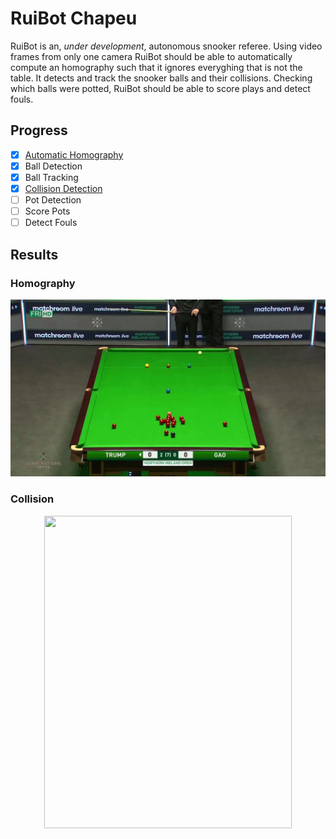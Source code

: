 # RuiBot Chapeu

RuiBot is an, *under development*, autonomous snooker referee. Using video frames from only one camera RuiBot should be able to automatically compute an homography such that it ignores everyghing that is not the table. It detects and track the snooker balls and their collisions. Checking which balls were potted, RuiBot should be able to score plays and detect fouls.

## Progress

- [x] [Automatic Homography](#homography)
- [x] Ball Detection
- [x] Ball Tracking
- [x] [Collision Detection](#collision)
- [ ] Pot Detection
- [ ] Score Pots
- [ ] Detect Fouls

## Results

### Homography

![homography](./misc/homography.gif)

### Collision

<p align="center"> 
    <img src="./misc/collision.gif" width="396" height="500"> 
</p>
